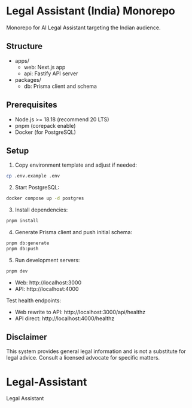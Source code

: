 # Legal Assistant (India) Monorepo

Monorepo for AI Legal Assistant targeting the Indian audience.

## Structure

- apps/
  - web: Next.js app
  - api: Fastify API server
- packages/
  - db: Prisma client and schema

## Prerequisites

- Node.js >= 18.18 (recommend 20 LTS)
- pnpm (corepack enable)
- Docker (for PostgreSQL)

## Setup

1. Copy environment template and adjust if needed:

```bash
cp .env.example .env
```

2. Start PostgreSQL:

```bash
docker compose up -d postgres
```

3. Install dependencies:

```bash
pnpm install
```

4. Generate Prisma client and push initial schema:

```bash
pnpm db:generate
pnpm db:push
```

5. Run development servers:

```bash
pnpm dev
```

- Web: http://localhost:3000
- API: http://localhost:4000

Test health endpoints:

- Web rewrite to API: http://localhost:3000/api/healthz
- API direct: http://localhost:4000/healthz

## Disclaimer

This system provides general legal information and is not a substitute for legal advice. Consult a licensed advocate for specific matters.
# Legal-Assistant
Legal Assistant

